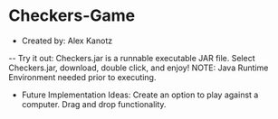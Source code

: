 # Checkers-Game
- Created by: Alex Kanotz

-- Try it out:
Checkers.jar is a runnable executable JAR file.
Select Checkers.jar, download, double click, and enjoy!
NOTE: Java Runtime Environment needed prior to executing.

- Future Implementation Ideas:
Create an option to play against a computer.
Drag and drop functionality.
